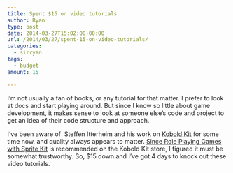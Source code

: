 ```yaml
---
title: Spent $15 on video tutorials
author: Ryan
type: post
date: 2014-03-27T15:02:00+00:00
url: /2014/03/27/spent-15-on-video-tutorials/
categories:
  - sirryan
tags:
  - budget
amount: 15

---
```

I&#8217;m not usually a fan of books, or any tutorial for that matter. I prefer to look at docs and start playing around. But since I know so little about game development, it makes sense to look at someone else&#8217;s code and project to get an idea of their code structure and approach.
<!--more-->

I&#8217;ve been aware of  Steffen Itterheim and his work on <a href="http://koboldkit.com" target="_blank">Kobold Kit</a> for some time now, and quality always appears to matter. <a href="http://cartoonsmartblog.wordpress.com/2013/10/11/role-playing-games-with-sprite-kit/" target="_blank">Since Role Playing Games with Sprite Kit</a> is recommended on the Kobold Kit store, I figured it must be somewhat trustworthy. So, $15 down and I&#8217;ve got 4 days to knock out these video tutorials.